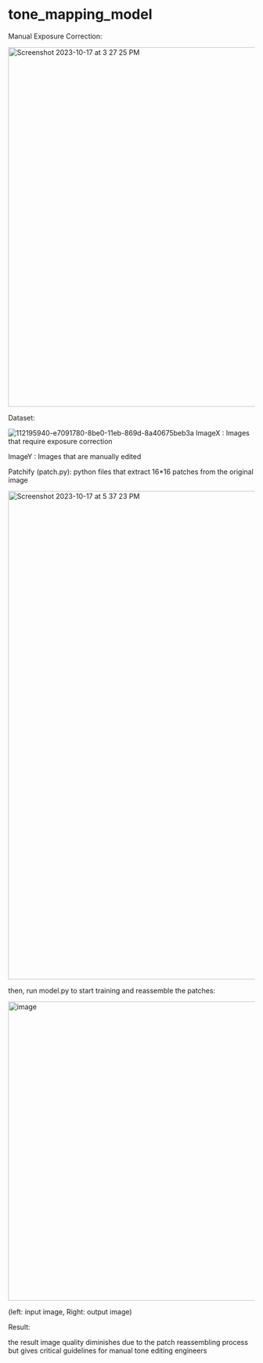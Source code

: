 # tone_mapping_model

Manual Exposure Correction:

<img width="733" alt="Screenshot 2023-10-17 at 3 27 25 PM" src="https://github.com/jasonshin1127/exposure-correcting-model/assets/101506840/22372644-91c7-43db-9cd0-78a9a3ac2943">

Dataset:

![112195940-e7091780-8be0-11eb-869d-8a40675beb3a](https://github.com/jasonshin1127/exposure-correcting-model/assets/101506840/ac5b22b8-363b-46f5-96b4-0225dc35d335)
ImageX : Images that require exposure correction

ImageY : Images that are manually edited

Patchify (patch.py): python files that extract 16*16 patches from the original image

<img width="996" alt="Screenshot 2023-10-17 at 5 37 23 PM" src="https://github.com/jasonshin1127/exposure-correcting-model/assets/101506840/30081fcb-4111-47ca-a410-7c0c9840c888">

then, run model.py to start training and reassemble the patches:

<img width="610" alt="image" src="https://github.com/jasonshin1127/exposure-correcting-model/assets/101506840/191dcc31-8b9c-4be8-9865-f5ad63f0cd2f">

(left: input image, Right: output image)

Result:

the result image quality diminishes due to the patch reassembling process but gives critical guidelines for manual tone editing engineers







